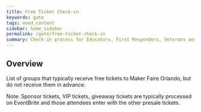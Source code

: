 ```yaml
---
title: Free Ticket Check-in
keywords: gate
tags: need_content
sidebar: home_sidebar
permalink: /gate/free-ticket-check-in
summary: Check-in process for Educators, First Responders, Veterans and others that receive free tickets to Maker Faire Orlando.
---
```


## Overview

List of groups that typically receive free tickets to Maker Faire Orlando, but do not receive them in advance.

Note: Sponsor tickets, VIP tickets, giveaway tickets are typically processed on EventBrite and those attendees enter with the other presale tickets.
